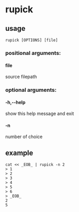 # rupick

## usage

    rupick [OPTIONS] [file]

### positional arguments:
#### file
source filepath

### optional arguments:
#### -h,--help
show this help message and exit
#### -n
number of choice

## example

    cat << _EOB_ | rupick -n 2
    > 1
    > 2
    > 3
    > 4
    > 5
    > 6
    > _EOB_
    2
    5